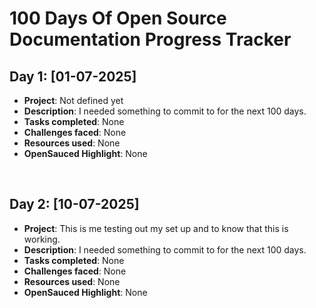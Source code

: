 # 100 Days Of Open Source Documentation Progress Tracker

## Day 1: [01-07-2025]

- **Project**: Not defined yet
- **Description**: I needed something to commit to for the next 100 days.
- **Tasks completed**: None
- **Challenges faced**: None
- **Resources used**: None
- **OpenSauced Highlight**: None
<br>

## Day 2: [10-07-2025]

- **Project**: This is me testing out my set up and to know that this is working.
- **Description**: I needed something to commit to for the next 100 days.
- **Tasks completed**: None
- **Challenges faced**: None
- **Resources used**: None
- **OpenSauced Highlight**: None
<br>